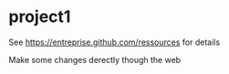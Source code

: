project1
========
See https://entreprise.github.com/ressources for details

Make some changes derectly though the web

